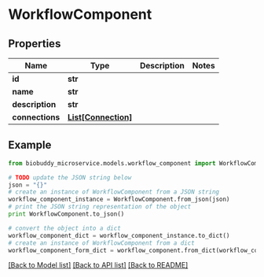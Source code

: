 # WorkflowComponent


## Properties

Name | Type | Description | Notes
------------ | ------------- | ------------- | -------------
**id** | **str** |  | 
**name** | **str** |  | 
**description** | **str** |  | 
**connections** | [**List[Connection]**](Connection.md) |  | 

## Example

```python
from biobuddy_microservice.models.workflow_component import WorkflowComponent

# TODO update the JSON string below
json = "{}"
# create an instance of WorkflowComponent from a JSON string
workflow_component_instance = WorkflowComponent.from_json(json)
# print the JSON string representation of the object
print WorkflowComponent.to_json()

# convert the object into a dict
workflow_component_dict = workflow_component_instance.to_dict()
# create an instance of WorkflowComponent from a dict
workflow_component_form_dict = workflow_component.from_dict(workflow_component_dict)
```
[[Back to Model list]](../README.md#documentation-for-models) [[Back to API list]](../README.md#documentation-for-api-endpoints) [[Back to README]](../README.md)


